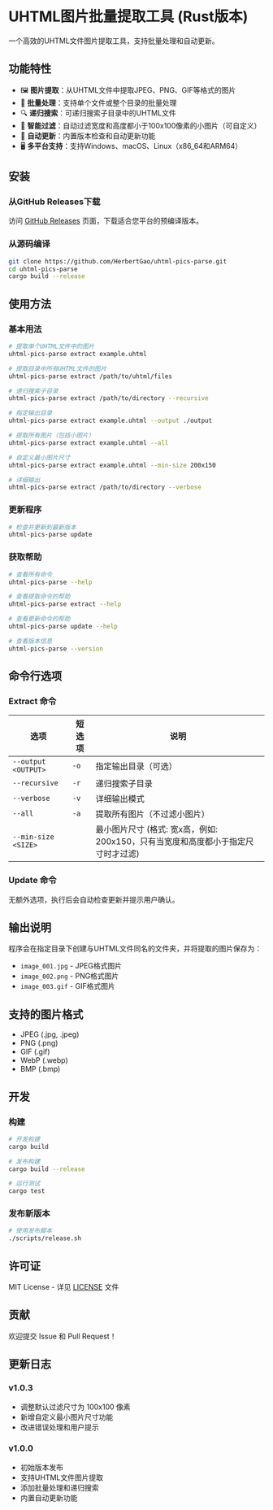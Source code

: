 # UHTML图片批量提取工具 (Rust版本)

一个高效的UHTML文件图片提取工具，支持批量处理和自动更新。

## 功能特性

- 🖼️ **图片提取**：从UHTML文件中提取JPEG、PNG、GIF等格式的图片
- 📁 **批量处理**：支持单个文件或整个目录的批量处理
- 🔍 **递归搜索**：可递归搜索子目录中的UHTML文件
- 🎯 **智能过滤**：自动过滤宽度和高度都小于100x100像素的小图片（可自定义）
- 🔄 **自动更新**：内置版本检查和自动更新功能
- 🖥️ **多平台支持**：支持Windows、macOS、Linux（x86_64和ARM64）

## 安装

### 从GitHub Releases下载

访问 [GitHub Releases](https://github.com/HerbertGao/uhtml-pics-parse/releases) 页面，下载适合您平台的预编译版本。

### 从源码编译

```bash
git clone https://github.com/HerbertGao/uhtml-pics-parse.git
cd uhtml-pics-parse
cargo build --release
```

## 使用方法

### 基本用法

```bash
# 提取单个UHTML文件中的图片
uhtml-pics-parse extract example.uhtml

# 提取目录中所有UHTML文件的图片
uhtml-pics-parse extract /path/to/uhtml/files

# 递归搜索子目录
uhtml-pics-parse extract /path/to/directory --recursive

# 指定输出目录
uhtml-pics-parse extract example.uhtml --output ./output

# 提取所有图片（包括小图片）
uhtml-pics-parse extract example.uhtml --all

# 自定义最小图片尺寸
uhtml-pics-parse extract example.uhtml --min-size 200x150

# 详细输出
uhtml-pics-parse extract /path/to/directory --verbose
```

### 更新程序

```bash
# 检查并更新到最新版本
uhtml-pics-parse update
```

### 获取帮助

```bash
# 查看所有命令
uhtml-pics-parse --help

# 查看提取命令的帮助
uhtml-pics-parse extract --help

# 查看更新命令的帮助
uhtml-pics-parse update --help

# 查看版本信息
uhtml-pics-parse --version
```

## 命令行选项

### Extract 命令

| 选项 | 短选项 | 说明 |
|------|--------|------|
| `--output <OUTPUT>` | `-o` | 指定输出目录（可选） |
| `--recursive` | `-r` | 递归搜索子目录 |
| `--verbose` | `-v` | 详细输出模式 |
| `--all` | `-a` | 提取所有图片（不过滤小图片） |
| `--min-size <SIZE>` | | 最小图片尺寸 (格式: 宽x高，例如: 200x150，只有当宽度和高度都小于指定尺寸时才过滤) |

### Update 命令

无额外选项，执行后会自动检查更新并提示用户确认。

## 输出说明

程序会在指定目录下创建与UHTML文件同名的文件夹，并将提取的图片保存为：

- `image_001.jpg` - JPEG格式图片
- `image_002.png` - PNG格式图片
- `image_003.gif` - GIF格式图片

## 支持的图片格式

- JPEG (.jpg, .jpeg)
- PNG (.png)
- GIF (.gif)
- WebP (.webp)
- BMP (.bmp)

## 开发

### 构建

```bash
# 开发构建
cargo build

# 发布构建
cargo build --release

# 运行测试
cargo test
```

### 发布新版本

```bash
# 使用发布脚本
./scripts/release.sh
```

## 许可证

MIT License - 详见 [LICENSE](LICENSE) 文件

## 贡献

欢迎提交 Issue 和 Pull Request！

## 更新日志

### v1.0.3
- 调整默认过滤尺寸为 100x100 像素
- 新增自定义最小图片尺寸功能
- 改进错误处理和用户提示

### v1.0.0
- 初始版本发布
- 支持UHTML文件图片提取
- 添加批量处理和递归搜索
- 内置自动更新功能
